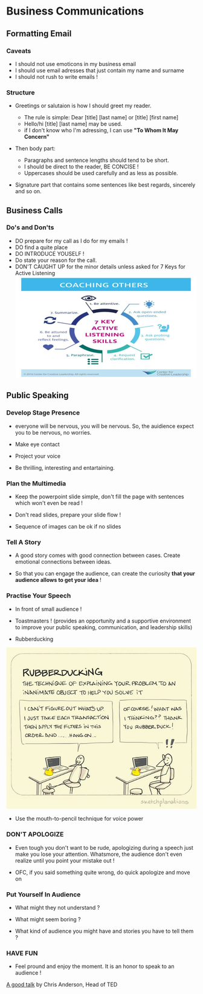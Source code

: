 # Business Communications

## Formatting Email

### Caveats

- I should not use emoticons in my business email
- I should use email adresses that just contain my name and surname
- I should not rush to write emails !

### Structure

- Greetings or salutaion is how I should greet my reader.
  - The rule is simple: Dear [title] [last name] or [title] [first name]
  - Hello/hi [title] [last name] may be used.
  - if I don't know who I'm adressing, I can use __"To Whom It May Concern"__

- Then body part:
  - Paragraphs and sentence lengths should tend to be short.
  - I should be direct to the reader, BE CONCISE !
  - Uppercases should be used carefully and as less as possible.

- Signature part that contains some sentences like best regards, sincerely and so on.

## Business Calls

### Do's and Don'ts

- DO prepare for my call as I do for my emails !
- DO find a quite place
- DO INTRODUCE YOUSELF !
- Do state your reason for the call.
- DON'T CAUGHT UP for the minor details unless asked for
7 Keys for Active Listening
![Active Listening](./pics/7-Key-To-Active-Listening.jpg)

## Public Speaking

### Develop Stage Presence

- everyone will be nervous, you will be nervous. So, the auidience expect you to be nervous, no worries.

- Make eye contact

- Project your voice

- Be thrilling, interesting and entartaining.

### Plan the Multimedia

- Keep the powerpoint slide simple, don't fill the page with sentences which won't even be read !

- Don't read slides, prepare your slide flow !

- Sequence of images can be ok if no slides

### Tell A Story

- A good story comes with good connection between cases. Create emotional connections between ideas.

- So that you can engage the audience, can create the curiosity __that your audience allows to get your idea__ !

### Practise Your Speech

- In front of small audience !

- Toastmasters ! (provides an opportunity and a supportive environment to improve your public speaking, communication, and leadership skills)

- Rubberducking

![rubber ducking def and example](./pics/rubberducking.jpg)

- Use the mouth-to-pencil technique for voice power

### DON'T APOLOGIZE

- Even tough you don't want to be rude, apologizing during a speech just make you lose your attention. Whatsmore, the audience don't even realize until you point your mistake out !

- OFC, if you said something quite wrong, do quick apologize and move on

### Put Yourself In Audience

- What might they not understand ?

- What might seem boring ?

- What kind of audience you might have and stories you have to tell them ?

### HAVE FUN

- Feel pround and enjoy the moment. It is an honor to speak to an audience !

[A good talk](https://www.ted.com/talks/chris_anderson_ted_s_secret_to_great_public_speaking) by Chris Anderson, Head of TED
